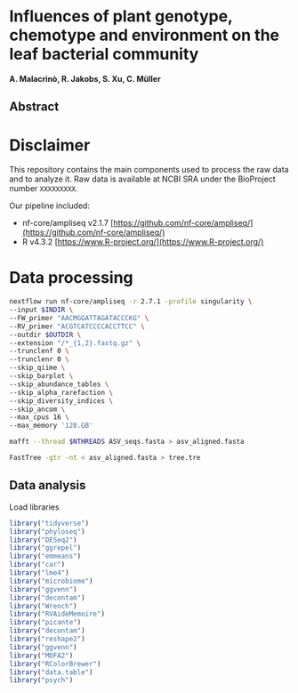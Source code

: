 # Influences of plant genotype, chemotype and environment on the leaf bacterial community

**A. Malacrinò, R. Jakobs, S. Xu, C. Müller**

## Abstract

# Disclaimer

This repository contains the main components used to process the raw data and to analyze it. Raw data is available at NCBI SRA under the BioProject number `XXXXXXXXX`.

Our pipeline included:
* nf-core/ampliseq v2.1.7 [https://github.com/nf-core/ampliseq/](https://github.com/nf-core/ampliseq/)
* R v4.3.2 [https://www.R-project.org/](https://www.R-project.org/)

# Data processing

```bash
nextflow run nf-core/ampliseq -r 2.7.1 -profile singularity \
--input $INDIR \
--FW_primer "AACMGGATTAGATACCCKG" \
--RV_primer "ACGTCATCCCCACCTTCC" \
--outdir $OUTDIR \
--extension "/*_{1,2}.fastq.gz" \
--trunclenf 0 \
--trunclenr 0 \
--skip_qiime \
--skip_barplot \
--skip_abundance_tables \
--skip_alpha_rarefaction \
--skip_diversity_indices \
--skip_ancom \
--max_cpus 16 \
--max_memory '128.GB'

mafft --thread $NTHREADS ASV_seqs.fasta > asv_aligned.fasta

FastTree -gtr -nt < asv_aligned.fasta > tree.tre
```

## Data analysis

Load libraries

```r
library("tidyverse")
library("phyloseq")
library("DESeq2")
library("ggrepel")
library("emmeans")
library("car")
library("lme4")
library("microbiome")
library("ggvenn")
library("decontam")
library("Wrench")
library("RVAideMemoire")
library("picante")
library("decontam")
library("reshape2")
library("ggvenn")
library("MOFA2")
library("RColorBrewer")
library("data.table")
library("psych")
```

```r

```

```r

```

```r

```

```r

```

```r

```

```r

```

```r

```

```r

```

```r

```

```r

```

```r

```

```r

```

```r

```

```r

```

```r

```

```r

```


